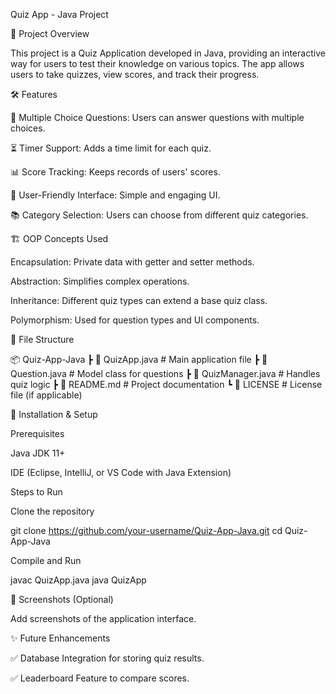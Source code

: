Quiz App - Java Project

📌 Project Overview

This project is a Quiz Application developed in Java, providing an interactive way for users to test their knowledge on various topics. The app allows users to take quizzes, view scores, and track their progress.

🛠️ Features

📝 Multiple Choice Questions: Users can answer questions with multiple choices.

⏳ Timer Support: Adds a time limit for each quiz.

📊 Score Tracking: Keeps records of users' scores.

🎨 User-Friendly Interface: Simple and engaging UI.

📚 Category Selection: Users can choose from different quiz categories.

🏗️ OOP Concepts Used

Encapsulation: Private data with getter and setter methods.

Abstraction: Simplifies complex operations.

Inheritance: Different quiz types can extend a base quiz class.

Polymorphism: Used for question types and UI components.

📂 File Structure

📦 Quiz-App-Java
 ┣ 📜 QuizApp.java       # Main application file
 ┣ 📜 Question.java      # Model class for questions
 ┣ 📜 QuizManager.java   # Handles quiz logic
 ┣ 📜 README.md          # Project documentation
 ┗ 📜 LICENSE            # License file (if applicable)

🚀 Installation & Setup

Prerequisites

Java JDK 11+

IDE (Eclipse, IntelliJ, or VS Code with Java Extension)

Steps to Run

Clone the repository

git clone https://github.com/your-username/Quiz-App-Java.git
cd Quiz-App-Java

Compile and Run

javac QuizApp.java
java QuizApp

📸 Screenshots (Optional)

Add screenshots of the application interface.

✨ Future Enhancements

✅ Database Integration for storing quiz results.

✅ Leaderboard Feature to compare scores.
